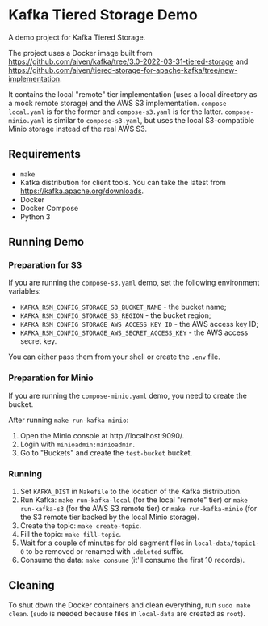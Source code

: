 # Kafka Tiered Storage Demo

A demo project for Kafka Tiered Storage.

The project uses a Docker image built from https://github.com/aiven/kafka/tree/3.0-2022-03-31-tiered-storage and https://github.com/aiven/tiered-storage-for-apache-kafka/tree/new-implementation.

It contains the local "remote" tier implementation (uses a local directory as a mock remote storage) and the AWS S3 implementation. `compose-local.yaml` is for the former and `compose-s3.yaml` is for the latter. `compose-minio.yaml` is similar to `compose-s3.yaml`, but uses the local S3-compatible Minio storage instead of the real AWS S3.

## Requirements
- `make`
- Kafka distribution for client tools. You can take the latest from https://kafka.apache.org/downloads.
- Docker
- Docker Compose
- Python 3

## Running Demo

### Preparation for S3

If you are running the `compose-s3.yaml` demo, set the following environment variables:
- `KAFKA_RSM_CONFIG_STORAGE_S3_BUCKET_NAME` - the bucket name;
- `KAFKA_RSM_CONFIG_STORAGE_S3_REGION` - the bucket region;
- `KAFKA_RSM_CONFIG_STORAGE_AWS_ACCESS_KEY_ID` - the AWS access key ID;
- `KAFKA_RSM_CONFIG_STORAGE_AWS_SECRET_ACCESS_KEY` - the AWS access secret key.

You can either pass them from your shell or create the `.env` file.

### Preparation for Minio

If you are running the `compose-minio.yaml` demo, you need to create the bucket.

After running `make run-kafka-minio`:
1. Open the Minio console at http://localhost:9090/.
2. Login with `minioadmin:minioadmin`.
3. Go to "Buckets" and create the `test-bucket` bucket.

### Running

1. Set `KAFKA_DIST` in `Makefile` to the location of the Kafka distribution.
2. Run Kafka: `make run-kafka-local` (for the local "remote" tier) or `make run-kafka-s3` (for the AWS S3 remote tier) or `make run-kafka-minio` (for the S3 remote tier backed by the local Minio storage).
3. Create the topic: `make create-topic`.
4. Fill the topic: `make fill-topic`.
5. Wait for a couple of minutes for old segment files in `local-data/topic1-0` to be removed or renamed with `.deleted` suffix.
6. Consume the data: `make consume` (it'll consume the first 10 records).

## Cleaning

To shut down the Docker containers and clean everything, run `sudo make clean`. (`sudo` is needed because files in `local-data` are created as `root`).
